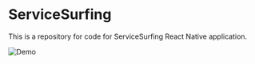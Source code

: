 # ServiceSurfing

This is a repository for code for ServiceSurfing React Native application.

![Demo](service-surfing.gif)